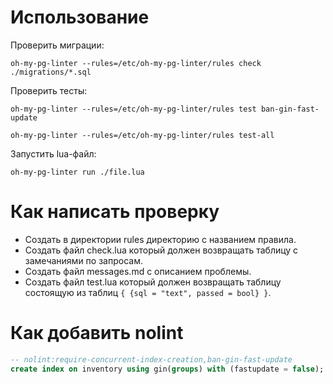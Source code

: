 # Использование

Проверить миграции:

```shell
oh-my-pg-linter --rules=/etc/oh-my-pg-linter/rules check ./migrations/*.sql
```

Проверить тесты:

```shell
oh-my-pg-linter --rules=/etc/oh-my-pg-linter/rules test ban-gin-fast-update
```

```shell
oh-my-pg-linter --rules=/etc/oh-my-pg-linter/rules test-all
```

Запустить lua-файл:

```shell
oh-my-pg-linter run ./file.lua
```

# Как написать проверку

* Создать в директории rules директорию с названием правила.
* Создать файл check.lua который должен возвращать таблицу с замечаниями по запросам.
* Создать файл messages.md с описанием проблемы.
* Создать файл test.lua который должен возвращать таблицу состоящую из таблиц `{ {sql = "text", passed = bool} }`.

# Как добавить nolint

```sql
-- nolint:require-concurrent-index-creation,ban-gin-fast-update
create index on inventory using gin(groups) with (fastupdate = false);
```
